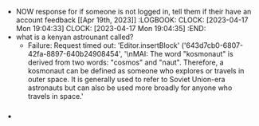 - NOW response for if someone is not logged in, tell them if their have an account feedback [[Apr 19th, 2023]]
  :LOGBOOK:
  CLOCK: [2023-04-17 Mon 19:04:33]
  CLOCK: [2023-04-17 Mon 19:04:35]
  :END:
- what is a kenyan astrounant called?
	- Failure: Request timed out: 'Editor.insertBlock' ('643d7cb0-6807-42fa-8897-640b24908454', '\nMAI:  The word "kosmonaut" is derived from two words: "cosmos" and "naut". Therefore, a kosmonaut can be defined as someone who explores or travels in outer space. It is generally used to refer to Soviet Union-era astronauts but can also be used more broadly for anyone who travels in space.'
- #####